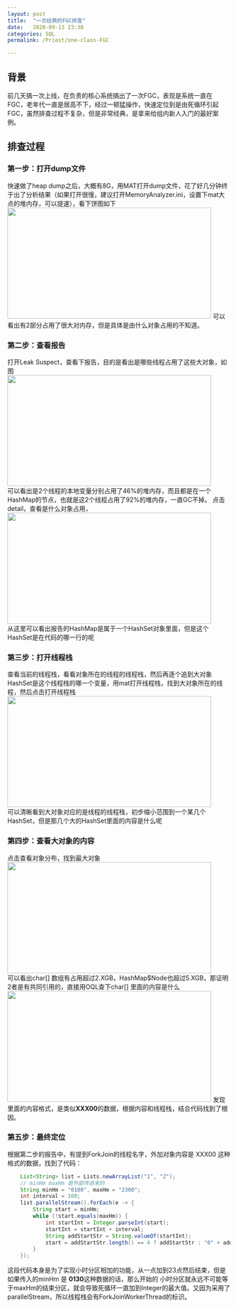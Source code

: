 ```yaml
---
layout: post  
title:  "一次经典的FGC排查"  
date:   2020-09-13 23:30  
categories: SQL  
permalink: /Priest/one-class-FGC

---
```




## 背景
前几天搞一次上线，在负责的核心系统搞出了一次FGC，表现是系统一直在FGC，老年代一直是居高不下，经过一顿猛操作，快速定位到是由死循环引起FGC，虽然排查过程不复杂，但是非常经典，是拿来给组内新人入门的最好案例。

## 排查过程
### 第一步：打开dump文件
快速做了heap dump之后，大概有8G，用MAT打开dump文件，花了好几分钟终于出了分析结果（如果打开很慢，建议打开MemoryAnalyzer.ini，设置下mat大点的堆内存，可以提速），看下饼图如下 
<img src="../img/2020/WechatIMG267.jpg" height="250" width="460" />
可以看出有2部分占用了很大对内存，但是具体是由什么对象占用的不知道。

### 第二步：查看报告
打开Leak Suspect，查看下报告，目的是看出是哪些线程占用了这些大对象，如图  
<img src="../img/2020/WechatIMG268.jpg" height="250" width="460" />  
可以看出是2个线程的本地变量分别占用了46%的堆内存，而且都是在一个HashMap的节点，也就是这2个线程占用了92%的堆内存，一直GC不掉。
点击detail，查看是什么对象占用，  
<img src="../img/2020/WechatIMG270.jpg" height="250" width="460" />  
从这里可以看出报告的HashMap是属于一个HashSet对象里面，但是这个HashSet是在代码的哪一行的呢

### 第三步：打开线程栈
查看当前的线程栈，看看对象所在的线程的线程栈，然后再逐个追到大对象HashSet是这个线程栈的哪一个变量，用mat打开线程栈，找到大对象所在的线程，然后点击打开线程栈  
<img src="../img/2020/WechatIMG271.jpg" height="250" width="460" />  
可以清晰看到大对象对应的是线程的线程栈，初步缩小范围到一个某几个HashSet，但是那几个大的HashSet里面的内容是什么呢

### 第四步：查看大对象的内容
点击查看对象分布，找到最大对象
<img src="../img/2020/WechatIMG269.jpg" height="250" width="460" />   
可以看出char[] 数组有占用超过2.XGB，HashMap$Node也超过5.XGB，那证明2者是有共同引用的，直接用OQL查下char[] 里面的内容是什么  
<img src="../img/2020/WechatIMG275.jpg" height="250" width="460" /> 
发现里面的内容格式，是类似**XXX00**的数据，根据内容和线程栈，结合代码找到了根因。

### 第五步：最终定位
根据第二步的报告中，有提到ForkJoin的线程名字，外加对象内容是 XXX00 这种格式的数据，找到了代码：  

```java
    List<String> list = Lists.newArrayList("1", "2");
    // minHm maxHm 是外部传进来的
    String minHm = "0100", maxHm = "2300";
    int interval = 100;
    list.parallelStream().forEach(e -> {
        String start = minHm;
        while (!start.equals(maxHm)) {
            int startInt = Integer.parseInt(start);
            startInt = startInt + interval;
            String addStartStr = String.valueOf(startInt);
            start = addStartStr.length() == 4 ? addStartStr : "0" + addStartStr;
        }
    });
```
这段代码本身是为了实现小时分区相加的功能，从一点加到23点然后结束，但是如果传入的minHm 是 **0130**这种数据的话，那么开始的
小时分区就永远不可能等于maxHm的结束分区，就会导致死循环一直加到Integer的最大值。又因为采用了parallelStream，所以线程栈会有ForkJoinWorkerThread的标识。  
